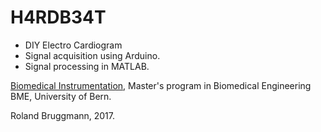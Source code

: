 # H4RDB34T

- DIY Electro Cardiogram
- Signal acquisition using Arduino.
- Signal processing in MATLAB.

[Biomedical Instrumentation](http://www.bme.master.unibe.ch/studies/curriculum/list_of_courses/biomedical_instrumentation/), Master's program in Biomedical Engineering BME, University of Bern.

Roland Bruggmann, 2017.
